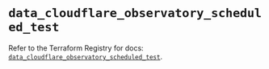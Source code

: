 # `data_cloudflare_observatory_scheduled_test`

Refer to the Terraform Registry for docs: [`data_cloudflare_observatory_scheduled_test`](https://registry.terraform.io/providers/cloudflare/cloudflare/5.8.4/docs/data-sources/observatory_scheduled_test).
